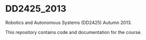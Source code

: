 DD2425_2013
===========

Robotics and Autonomous Systems (DD2425) Autumn 2013.

This repository contains code and documentation for the course.
